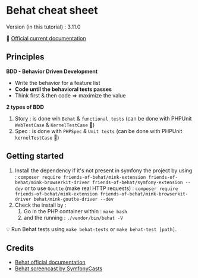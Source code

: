 Behat cheat sheet
===================

Version (in this tutorial) : 3.11.0

:link: [Official current documentation](https://behat.org/en/latest/guides.html)

Principles
----------
**BDD - Behavior Driven Development**
- Write the behavior for a feature list
- **Code until the behavioral tests passes**
- Think first & then code => maximize the value

**2 types of BDD**
1. Story : is done wih `Behat` & `functional tests` (can be done with PHPUnit `WebTestCase` & `KernelTestCase`  :tada:)
2. Spec : is done with ``PHPSpec`` & ``Unit tests`` (can be done with PHPUnit `kernelTestCase` :tada:)

Getting started
---------------
1. Install the dependency if it's not present in symfony the project by using : `composer require friends-of-behat/mink-extension friends-of-behat/mink-browserkit-driver friends-of-behat/symfony-extension --dev` 
   or to use `Goutte` (make real HTTP requests) :
   `composer require friends-of-behat/mink-extension friends-of-behat/mink-browserkit-driver behat/mink-goutte-driver --dev`
2. Check the install by : 
   1. Go in the PHP container within : `make bash`
   2. and the running : `./vendor/bin/behat -V`

:bulb: Run Behat tests using `make behat-tests` or `make behat-test [path]`.

Credits
-------
- [Behat official documentation](https://behat.org/en/latest/index.html)
- [Behat screencast by SymfonyCasts](https://symfonycasts.com/screencast/behat)